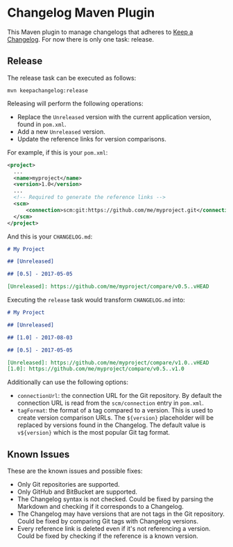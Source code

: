 # Changelog Maven Plugin

This Maven plugin to manage changelogs that adheres to [Keep a
Changelog](http://keepachangelog.com/en/1.0.0/). For now there is only one
task: release.

## Release

The release task can be executed as follows:

```
mvn keepachangelog:release
```

Releasing will perform the following operations:

 * Replace the `Unreleased` version with the current application version, found
   in `pom.xml`.
 * Add a new `Unreleased` version.
 * Update the reference links for version comparisons.

For example, if this is your `pom.xml`:

```xml
<project>
  ...
  <name>myproject</name>
  <version>1.0</version>
  ...
  <!-- Required to generate the reference links -->
  <scm>
      <connection>scm:git:https://github.com/me/myproject.git</connection>
  </scm>
</project>
```

And this is your `CHANGELOG.md`:

```markdown
# My Project

## [Unreleased]

## [0.5] - 2017-05-05

[Unreleased]: https://github.com/me/myproject/compare/v0.5..vHEAD
```

Executing the `release` task would transform `CHANGELOG.md` into:

```markdown
# My Project

## [Unreleased]

## [1.0] - 2017-08-03

## [0.5] - 2017-05-05

[Unreleased]: https://github.com/me/myproject/compare/v1.0..vHEAD
[1.0]: https://github.com/me/myproject/compare/v0.5..v1.0
```

Additionally can use the following options:

 * `connectionUrl`: the connection URL for the Git repository. By default the
   connection URL is read from the `scm/connection` entry in `pom.xml`.
 * `tagFormat`: the format of a tag compared to a version. This is used to
   create version comparison URLs. The `${version}` placeholder will be
   replaced by versions found in the Changelog. The default value is
   `v${version}` which is the most popular Git tag format.

## Known Issues

These are the known issues and possible fixes:

 * Only Git repositories are supported.
 * Only GitHub and BitBucket are supported.
 * The Changelog syntax is not checked. Could be fixed by parsing the Markdown
   and checking if it corresponds to a Changelog.
 * The Changelog may have versions that are not tags in the Git repository.
   Could be fixed by comparing Git tags with Changelog versions.
 * Every reference link is deleted even if it's not referencing a version.
   Could be fixed by checking if the reference is a known version.
